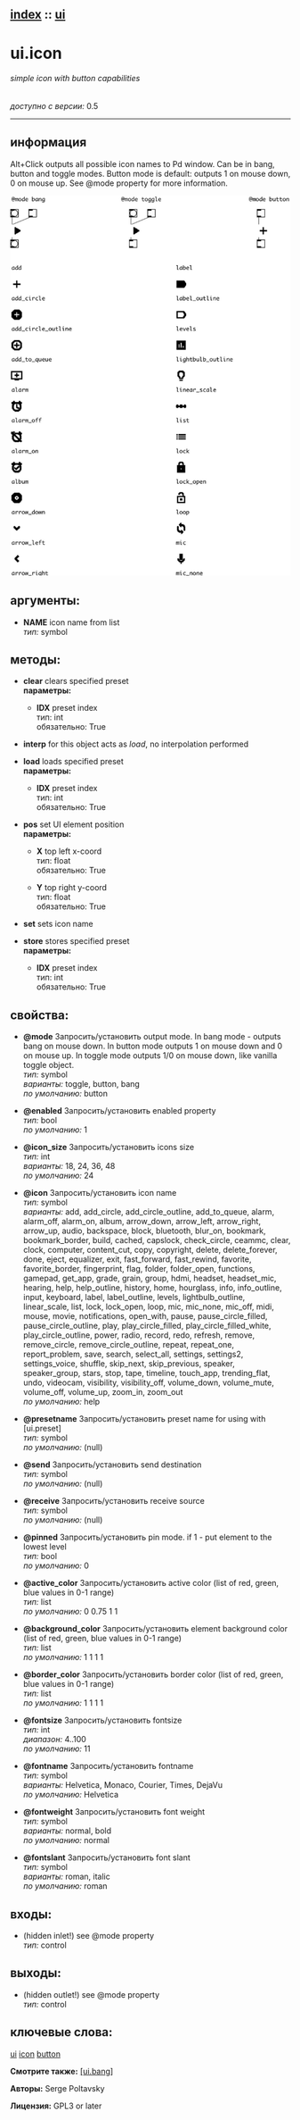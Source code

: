 [index](index.html) :: [ui](category_ui.html)
---

# ui.icon

###### simple icon with button capabilities

*доступно с версии:* 0.5

---


## информация
Alt+Click outputs all possible icon names to Pd window. Can be in bang, button and toggle modes. Button mode is default: outputs 1 on mouse down, 0 on mouse up. See @mode property for more information.


[![example](../examples/img/ui.icon.jpg)](../examples/pd/ui.icon.pd)



## аргументы:

* **NAME**
icon name from list<br>
_тип:_ symbol<br>



## методы:

* **clear**
clears specified preset<br>
  __параметры:__
  - **IDX** preset index<br>
    тип: int <br>
    обязательно: True <br>

* **interp**
for this object acts as *load*, no interpolation performed<br>

* **load**
loads specified preset<br>
  __параметры:__
  - **IDX** preset index<br>
    тип: int <br>
    обязательно: True <br>

* **pos**
set UI element position<br>
  __параметры:__
  - **X** top left x-coord<br>
    тип: float <br>
    обязательно: True <br>

  - **Y** top right y-coord<br>
    тип: float <br>
    обязательно: True <br>

* **set**
sets icon name<br>

* **store**
stores specified preset<br>
  __параметры:__
  - **IDX** preset index<br>
    тип: int <br>
    обязательно: True <br>




## свойства:

* **@mode** 
Запросить/установить output mode. In bang mode - outputs bang on mouse down. In button mode outputs
1 on mouse down and 0 on mouse up. In toggle mode outputs 1/0 on mouse down,
like vanilla toggle object.<br>
_тип:_ symbol<br>
_варианты:_ toggle, button, bang<br>
_по умолчанию:_ button<br>

* **@enabled** 
Запросить/установить enabled property<br>
_тип:_ bool<br>
_по умолчанию:_ 1<br>

* **@icon_size** 
Запросить/установить icons size<br>
_тип:_ int<br>
_варианты:_ 18, 24, 36, 48<br>
_по умолчанию:_ 24<br>

* **@icon** 
Запросить/установить icon name<br>
_тип:_ symbol<br>
_варианты:_ add, add_circle, add_circle_outline, add_to_queue, alarm, alarm_off, alarm_on, album, arrow_down, arrow_left, arrow_right, arrow_up, audio, backspace, block, bluetooth, blur_on, bookmark, bookmark_border, build, cached, capslock, check_circle, ceammc, clear, clock, computer, content_cut, copy, copyright, delete, delete_forever, done, eject, equalizer, exit, fast_forward, fast_rewind, favorite, favorite_border, fingerprint, flag, folder, folder_open, functions, gamepad, get_app, grade, grain, group, hdmi, headset, headset_mic, hearing, help, help_outline, history, home, hourglass, info, info_outline, input, keyboard, label, label_outline, levels, lightbulb_outline, linear_scale, list, lock, lock_open, loop, mic, mic_none, mic_off, midi, mouse, movie, notifications, open_with, pause, pause_circle_filled, pause_circle_outline, play, play_circle_filled, play_circle_filled_white, play_circle_outline, power, radio, record, redo, refresh, remove, remove_circle, remove_circle_outline, repeat, repeat_one, report_problem, save, search, select_all, settings, settings2, settings_voice, shuffle, skip_next, skip_previous, speaker, speaker_group, stars, stop, tape, timeline, touch_app, trending_flat, undo, videocam, visibility, visibility_off, volume_down, volume_mute, volume_off, volume_up, zoom_in, zoom_out<br>
_по умолчанию:_ help<br>

* **@presetname** 
Запросить/установить preset name for using with [ui.preset]<br>
_тип:_ symbol<br>
_по умолчанию:_ (null)<br>

* **@send** 
Запросить/установить send destination<br>
_тип:_ symbol<br>
_по умолчанию:_ (null)<br>

* **@receive** 
Запросить/установить receive source<br>
_тип:_ symbol<br>
_по умолчанию:_ (null)<br>

* **@pinned** 
Запросить/установить pin mode. if 1 - put element to the lowest level<br>
_тип:_ bool<br>
_по умолчанию:_ 0<br>

* **@active_color** 
Запросить/установить active color (list of red, green, blue values in 0-1 range)<br>
_тип:_ list<br>
_по умолчанию:_ 0 0.75 1 1<br>

* **@background_color** 
Запросить/установить element background color (list of red, green, blue values in 0-1 range)<br>
_тип:_ list<br>
_по умолчанию:_ 1 1 1 1<br>

* **@border_color** 
Запросить/установить border color (list of red, green, blue values in 0-1 range)<br>
_тип:_ list<br>
_по умолчанию:_ 1 1 1 1<br>

* **@fontsize** 
Запросить/установить fontsize<br>
_тип:_ int<br>
_диапазон:_ 4..100<br>
_по умолчанию:_ 11<br>

* **@fontname** 
Запросить/установить fontname<br>
_тип:_ symbol<br>
_варианты:_ Helvetica, Monaco, Courier, Times, DejaVu<br>
_по умолчанию:_ Helvetica<br>

* **@fontweight** 
Запросить/установить font weight<br>
_тип:_ symbol<br>
_варианты:_ normal, bold<br>
_по умолчанию:_ normal<br>

* **@fontslant** 
Запросить/установить font slant<br>
_тип:_ symbol<br>
_варианты:_ roman, italic<br>
_по умолчанию:_ roman<br>



## входы:

* (hidden inlet!) see @mode property<br>
_тип:_ control



## выходы:

* (hidden outlet!) see @mode property<br>
_тип:_ control



## ключевые слова:

[ui](keywords/ui.html)
[icon](keywords/icon.html)
[button](keywords/button.html)



**Смотрите также:**
[\[ui.bang\]](ui.bang.html)




**Авторы:** Serge Poltavsky




**Лицензия:** GPL3 or later






